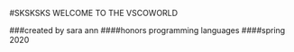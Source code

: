 #SKSKSKS WELCOME TO THE VSCOWORLD

###created by sara ann
####honors programming languages
####spring 2020
